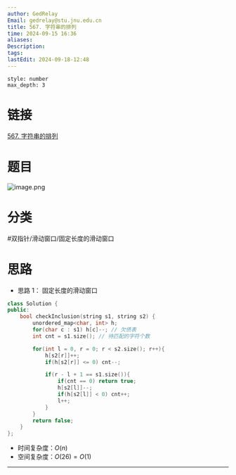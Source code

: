 ```yaml
---
author: GedRelay
Email: gedrelay@stu.jnu.edu.cn
title: 567. 字符串的排列
time: 2024-09-15 16:36
aliases: 
Description: 
tags: 
lastEdit: 2024-09-18-12:48
---
```


```toc
style: number
max_depth: 3
```

# 链接
[567. 字符串的排列](https://leetcode.cn/problems/permutation-in-string/) 

# 题目
![image.png](https://ged-pic-bed.oss-cn-guangzhou.aliyuncs.com/img/202409151637299.png)


# 分类
#双指针/滑动窗口/固定长度的滑动窗口 

# 思路
- 思路 1：
固定长度的滑动窗口


```cpp
class Solution {
public:
    bool checkInclusion(string s1, string s2) {
        unordered_map<char, int> h;
        for(char c : s1) h[c]--; // 欠债表
        int cnt = s1.size(); // 待匹配的字符个数

        for(int l = 0, r = 0; r < s2.size(); r++){
            h[s2[r]]++;
            if(h[s2[r]] <= 0) cnt--;

            if(r - l + 1 == s1.size()){
                if(cnt == 0) return true;
                h[s2[l]]--;
                if(h[s2[l]] < 0) cnt++;
                l++;
            }
        }
        return false;
    }
};
```


- 时间复杂度：${O\left( n \right)  }$ 
- 空间复杂度：${O\left( 26 \right) =O\left( 1 \right)  }$ 


---

